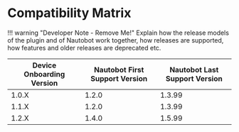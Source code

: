 # Compatibility Matrix

!!! warning "Developer Note - Remove Me!"
    Explain how the release models of the plugin and of Nautobot work together, how releases are supported, how features and older releases are deprecated etc.

| Device Onboarding Version | Nautobot First Support Version | Nautobot Last Support Version |
| ------------- | -------------------- | ------------- |
| 1.0.X         | 1.2.0                | 1.3.99        |
| 1.1.X         | 1.2.0                | 1.3.99        |
| 1.2.X         | 1.4.0                | 1.5.99        |

